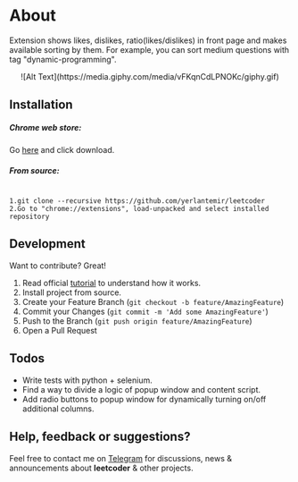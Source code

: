 # About

Extension shows likes, dislikes, ratio(likes/dislikes) in front page and makes available sorting by them. For example, you can sort medium questions with tag "dynamic-programming".

<p align="center">
    ![Alt Text](https://media.giphy.com/media/vFKqnCdLPNOKc/giphy.gif)    
</p>


## Installation

##### Chrome web store:
Go [here](https://chrome.google.com/webstore/detail/leetcodeextension/cjhcgcdnofphbmnofhdalemnpddbfphk) and click download.
##### From source:
#
    1.git clone --recursive https://github.com/yerlantemir/leetcoder
    2.Go to "chrome://extensions", load-unpacked and select installed repository
## Development

Want to contribute? Great!
1. Read official [tutorial](https://developer.chrome.com/extensions/getstarted#:~:text=The%20directory%20holding%20the%20manifest,More%20Tools%20then%20selecting%20Extensions.) to understand how it works.
2. Install project from source.
3. Create your Feature Branch (`git checkout -b feature/AmazingFeature`)
4. Commit your Changes (`git commit -m 'Add some AmazingFeature'`)
5. Push to the Branch (`git push origin feature/AmazingFeature`)
6. Open a Pull Request

## Todos

 - Write tests with python + selenium.
 - Find a way to divide a logic of popup window and content script.
 - Add radio buttons to popup window for dynamically turning on/off additional columns.

## Help, feedback or suggestions?

Feel free to contact me on [Telegram](https://t.me/YerlanTemir) for discussions, news & announcements about **leetcoder** & other projects.

